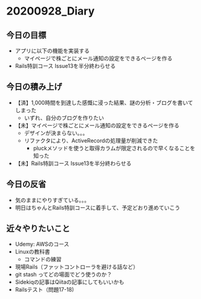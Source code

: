 # 20200928_Diary

## 今日の目標

- アプリに以下の機能を実装する
  - マイページで株ごとにメール通知の設定をできるページを作る
- Rails特訓コース Issue13を半分終わらせる

## 今日の積み上げ

- 【済】1,000時間を到達した感慨に浸った結果、謎の分析・ブログを書いてしまった
  - いずれ、自分のブログを作りたい
- 【未】マイページで株ごとにメール通知の設定をできるページを作る
  - デザインが決まらない。。。
  - リファクタにより、ActiveRecordの処理量が削減できた
    - pluckメソッドを使うと取得カラムが限定されるので早くなることを知った
- 【未】Rails特訓コース Issue13を半分終わらせる

## 今日の反省

- 気のままにやりすぎている。。。
- 明日はちゃんとRails特訓コースに着手して、予定どおり進めていこう

## 近々やりたいこと

- Udemy: AWSのコース
- Linuxの教科書
  - コマンドの練習
- 現場Rails（ファットコントローラを避ける話など）
- git stash ってどの場面でどう使うのか？
- Sidekiqの記事はQiitaの記事にしてもいいかも
- Railsテスト（問題17-18)
